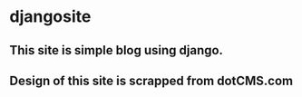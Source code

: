 # djangosite
## This site is simple blog using django.
## Design of this site is scrapped from dotCMS.com
